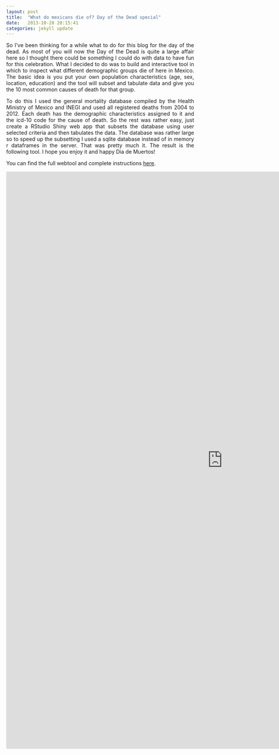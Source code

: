 ```yaml
---
layout: post
title:  "What do mexicans die of? Day of the Dead special"
date:   2013-10-28 20:15:41
categories: jekyll update
---
```


<p align="justify"> So I've been thinking for a while what to do for this blog for the day of the dead. As most of you will now the Day of the Dead is quite a large affair here so I thought there could be something I could do with data to have fun for this celebration. What I decided to do was to build and interactive tool in which to inspect what different demographic groups die of here in Mexico. The basic idea is you put your own population characteristics (age, sex, location, education) and the tool will subset and tabulate data and give you the 10 most common causes of death for that group.</p>

<!-- more -->


<p align="justify"> To do this I used the general mortality database compiled by the Health Ministry of Mexico and INEGI and used all registered deaths from 2004 to 2012. Each death has the demographic characteristics assigned to it and the icd-10 code for the cause of death. So the rest was rather easy, just create a RStudio Shiny web app that subsets the database using user selected criteria and then tabulates the data. The database was rather large so to speed up the subsetting I used a sqlite database instead of in memory r dataframes in the server. That was pretty much it. The result is the following tool. I hope you enjoy it and happy Dia de Muertos!</p>

You can find the full webtool and complete instructions <a href="http://eduardoclark.github.io/DiaDeMuertos" target="_blank">here</a>.

<iframe src="http://eduardoclark.github.io/DiaDeMuertos" id='aire' width="1160" height="1550" frameBorder="0" name="calc-aire" >></iframe>




